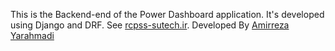 This is the Backend-end of the Power Dashboard application. It's developed using Django and DRF. See [rcpss-sutech.ir](http://rcpss-sutech.ir/django).
Developed By [Amirreza Yarahmadi](https://github.com/amirreza-yar/)
